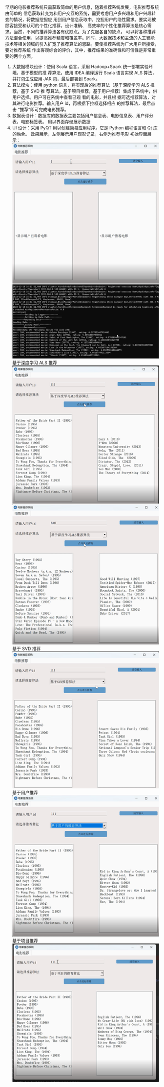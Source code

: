 早期的电影推荐系统只需获取简单的用户信息，随着推荐系统发展，电影推荐系统由简单的
信息获取转变为和用户交互的系统，需要考虑用户多兴趣和用户兴趣转变的情况，将数据挖掘应
用到用户信息获取中，挖掘用户的隐性需求。要实现被顾客接受和认可的个性化推荐，设计准确、
高效率的个性化推荐算法是核心需求。当然，不同的推荐算法各有优缺点。为了克服各自的缺点，
可以将各种推荐方法混合使用，以提高推荐精度和覆盖率。同时，大数据技术和主流的人工智能
技术等相关领域的引入扩宽了推荐算法的思路。要使推荐系统为广大用户所接受，要对推荐系统
作出客观综合的评价，其中，推荐结果的准确性和可信性是非常重要的两个方面。
1. 大数据模块设计：使用 Scala 语言，采用 Hadoop+Spark 统一部署实验环境，基于模型的推
荐算法，使用 IDEA 编译运行 Scala 语言实现 ALS 算法，并打包生成应用 JAR 包，最后部署到
Spark。
2. 算法模块：使用 python 语言，将实现后的推荐算法（基于深度学习 ALS 推荐，基于 SVD 推
荐算法，基于项目推荐，基于用户推荐）集成于系统中，供用户选择。用户可在系统中查看已观
看的电影，并且根 据可选推荐算法，对其进行电影推荐。输入用户 id，再根据下拉框选择相应
的推荐算法，最后点击 “推荐”即可完成电影推荐。
3. 数据表设计：数据库的数据表主要包括用户信息表、电影信息表、用户评分表，电影标签表。
用以界面存储展示数据
4. UI 设计：采用 PyQT 用以创建简易应用程序。它是 Python 编程语言和 Qt 库的融合。
效果展示，左侧展示用户观影记录，右侧为推荐电影
初始界面展示：
![image](https://github.com/HEUer-Way/movie-recommendation-system/blob/master/UI/image/%E5%88%9D%E5%A7%8B%E7%95%8C%E9%9D%A2.jpg)
![image](https://github.com/HEUer-Way/movie-recommendation-system/blob/master/UI/image/bigdata-recommendation.jpg)
基于深度学习 ALS 推荐
![image](https://github.com/HEUer-Way/movie-recommendation-system/blob/master/UI/image/DeepLearning-ALS-recommendation%EF%BC%881%EF%BC%89.jpg)
![image](https://github.com/HEUer-Way/movie-recommendation-system/blob/master/UI/image/DeepLearning-ALS-recommendation%EF%BC%882%EF%BC%89.jpg)
基于 SVD 推荐
![image](https://github.com/HEUer-Way/movie-recommendation-system/blob/master/UI/image/svd-recommendation.jpg)
基于用户推荐
![image](https://github.com/HEUer-Way/movie-recommendation-system/blob/master/UI/image/user-recommendation.jpg)
基于项目推荐
![image](https://github.com/HEUer-Way/movie-recommendation-system/blob/master/UI/image/item-recommendation.jpg)
